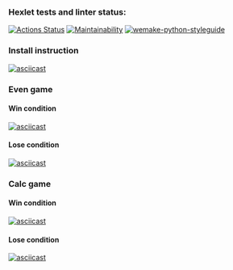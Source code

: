 ### Hexlet tests and linter status:
[![Actions Status](https://github.com/drresist/python-project-lvl1/workflows/hexlet-check/badge.svg)](https://github.com/drresist/python-project-lvl1/actions)
[![Maintainability](https://api.codeclimate.com/v1/badges/a99a88d28ad37a79dbf6/maintainability)](https://codeclimate.com/github/codeclimate/codeclimate/maintainability)
[![wemake-python-styleguide](https://github.com/drresist/python-project-lvl1/actions/workflows/github-lint.yml/badge.svg)](https://github.com/drresist/python-project-lvl1/actions/workflows/github-lint.yml)

### Install instruction
[![asciicast](https://asciinema.org/a/BuyrwtFSnGsS62Xk2nOcnl04m.svg)](https://asciinema.org/a/BuyrwtFSnGsS62Xk2nOcnl04m)


### Even game 
#### Win condition
[![asciicast](https://asciinema.org/a/ROep5Dv8oNfJ3TgmYBH9O7kDd.svg)](https://asciinema.org/a/ROep5Dv8oNfJ3TgmYBH9O7kDd)
#### Lose condition
[![asciicast](https://asciinema.org/a/CZraZmKuktRuQr2EBzBgQBk8z.svg)](https://asciinema.org/a/CZraZmKuktRuQr2EBzBgQBk8z)

### Calc game
#### Win condition
[![asciicast](https://asciinema.org/a/KSXlJZMWfevBzPtnWbzbnzpLA.svg)](https://asciinema.org/a/KSXlJZMWfevBzPtnWbzbnzpLA)
#### Lose condition
[![asciicast](https://asciinema.org/a/Fu8zqeVga86wBDrZmRlCEYTBA.svg)](https://asciinema.org/a/Fu8zqeVga86wBDrZmRlCEYTBA)
